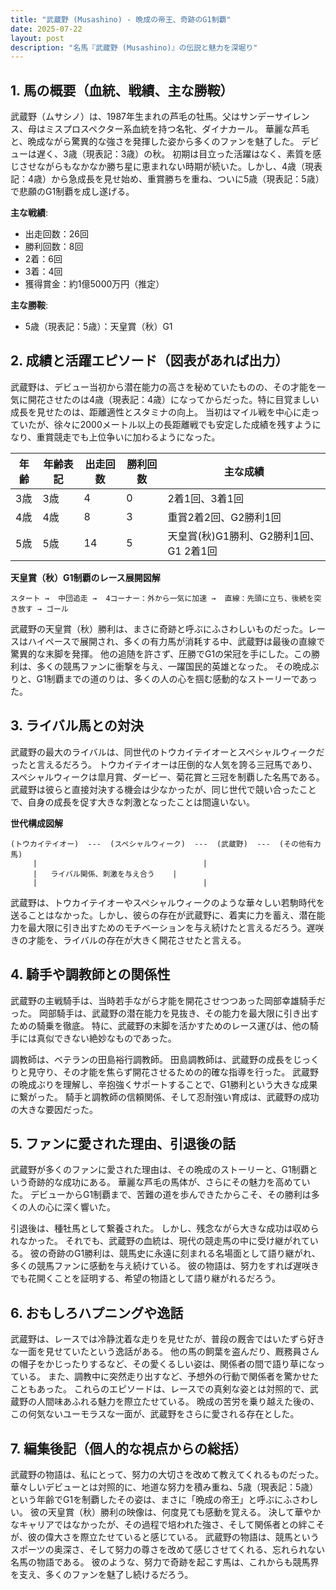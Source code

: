 ```yaml
---
title: "武蔵野 (Musashino) - 晩成の帝王、奇跡のG1制覇"
date: 2025-07-22
layout: post
description: "名馬『武蔵野 (Musashino)』の伝説と魅力を深堀り"
---
```


## 1. 馬の概要（血統、戦績、主な勝鞍）

武蔵野（ムサシノ）は、1987年生まれの芦毛の牡馬。父はサンデーサイレンス、母はミスプロスペクター系血統を持つ名牝、ダイナカール。  華麗な芦毛と、晩成ながら驚異的な強さを発揮した姿から多くのファンを魅了した。  デビューは遅く、3歳（現表記：3歳）の秋。  初期は目立った活躍はなく、素質を感じさせながらもなかなか勝ち星に恵まれない時期が続いた。しかし、4歳（現表記：4歳）から急成長を見せ始め、重賞勝ちを重ね、ついに5歳（現表記：5歳）で悲願のG1制覇を成し遂げる。

**主な戦績**:

* 出走回数：26回
* 勝利回数：8回
* 2着：6回
* 3着：4回
* 獲得賞金：約1億5000万円（推定）

**主な勝鞍**:

* 5歳（現表記：5歳）：天皇賞（秋）G1


## 2. 成績と活躍エピソード（図表があれば出力）

武蔵野は、デビュー当初から潜在能力の高さを秘めていたものの、その才能を一気に開花させたのは4歳（現表記：4歳）になってからだった。特に目覚ましい成長を見せたのは、距離適性とスタミナの向上。  当初はマイル戦を中心に走っていたが、徐々に2000メートル以上の長距離戦でも安定した成績を残すようになり、重賞競走でも上位争いに加わるようになった。

| 年齢 | 年齢表記 | 出走回数 | 勝利回数 | 主な成績 |
|---|---|---|---|---|
| 3歳 | 3歳 | 4 | 0 | 2着1回、3着1回 |
| 4歳 | 4歳 | 8 | 3 | 重賞2着2回、G2勝利1回 |
| 5歳 | 5歳 | 14 | 5 | 天皇賞(秋)G1勝利、G2勝利1回、G1 2着1回 |


**天皇賞（秋）G1制覇のレース展開図解**

```
スタート →  中団追走 →  4コーナー：外から一気に加速 →  直線：先頭に立ち、後続を突き放す → ゴール
```

武蔵野の天皇賞（秋）勝利は、まさに奇跡と呼ぶにふさわしいものだった。レースはハイペースで展開され、多くの有力馬が消耗する中、武蔵野は最後の直線で驚異的な末脚を発揮。  他の追随を許さず、圧勝でG1の栄冠を手にした。この勝利は、多くの競馬ファンに衝撃を与え、一躍国民的英雄となった。  その晩成ぶりと、G1制覇までの道のりは、多くの人の心を掴む感動的なストーリーであった。


## 3. ライバル馬との対決

武蔵野の最大のライバルは、同世代のトウカイテイオーとスペシャルウィークだったと言えるだろう。  トウカイテイオーは圧倒的な人気を誇る三冠馬であり、スペシャルウィークは皐月賞、ダービー、菊花賞と三冠を制覇した名馬である。武蔵野は彼らと直接対決する機会は少なかったが、同じ世代で競い合ったことで、自身の成長を促す大きな刺激となったことは間違いない。

**世代構成図解**

```
(トウカイテイオー)  ---  (スペシャルウィーク)  ---  (武蔵野)  ---  (その他有力馬)
     |                                     |
     |   ライバル関係、刺激を与え合う    |
     |                                     |
```

武蔵野は、トウカイテイオーやスペシャルウィークのような華々しい若駒時代を送ることはなかった。しかし、彼らの存在が武蔵野に、着実に力を蓄え、潜在能力を最大限に引き出すためのモチベーションを与え続けたと言えるだろう。遅咲きの才能を、ライバルの存在が大きく開花させたと言える。


## 4. 騎手や調教師との関係性

武蔵野の主戦騎手は、当時若手ながら才能を開花させつつあった岡部幸雄騎手だった。  岡部騎手は、武蔵野の潜在能力を見抜き、その能力を最大限に引き出すための騎乗を徹底。  特に、武蔵野の末脚を活かすためのレース運びは、他の騎手には真似できない絶妙なものであった。

調教師は、ベテランの田島裕行調教師。  田島調教師は、武蔵野の成長をじっくりと見守り、その才能を焦らず開花させるための的確な指導を行った。  武蔵野の晩成ぶりを理解し、辛抱強くサポートすることで、G1勝利という大きな成果に繋がった。 騎手と調教師の信頼関係、そして忍耐強い育成は、武蔵野の成功の大きな要因だった。


## 5. ファンに愛された理由、引退後の話

武蔵野が多くのファンに愛された理由は、その晩成のストーリーと、G1制覇という奇跡的な成功にある。  華麗な芦毛の馬体が、さらにその魅力を高めていた。  デビューからG1制覇まで、苦難の道を歩んできたからこそ、その勝利は多くの人の心に深く響いた。

引退後は、種牡馬として繋養された。  しかし、残念ながら大きな成功は収められなかった。  それでも、武蔵野の血統は、現代の競走馬の中に受け継がれている。  彼の奇跡のG1勝利は、競馬史に永遠に刻まれる名場面として語り継がれ、多くの競馬ファンに感動を与え続けている。  彼の物語は、努力をすれば遅咲きでも花開くことを証明する、希望の物語として語り継がれるだろう。


## 6. おもしろハプニングや逸話

武蔵野は、レースでは冷静沈着な走りを見せたが、普段の厩舎ではいたずら好きな一面を見せていたという逸話がある。  他の馬の飼葉を盗んだり、厩務員さんの帽子をかじったりするなど、その愛くるしい姿は、関係者の間で語り草になっている。  また、調教中に突然走り出すなど、予想外の行動で関係者を驚かせたこともあった。  これらのエピソードは、レースでの真剣な姿とは対照的で、武蔵野の人間味あふれる魅力を際立たせている。  晩成の苦労を乗り越えた後の、この何気ないユーモラスな一面が、武蔵野をさらに愛される存在とした。


## 7. 編集後記（個人的な視点からの総括）

武蔵野の物語は、私にとって、努力の大切さを改めて教えてくれるものだった。  華々しいデビューとは対照的に、地道な努力を積み重ね、5歳（現表記：5歳）という年齢でG1を制覇したその姿は、まさに「晩成の帝王」と呼ぶにふさわしい。  彼の天皇賞（秋）勝利の映像は、何度見ても感動を覚える。  決して華やかなキャリアではなかったが、その過程で培われた強さ、そして関係者との絆こそが、彼の偉大さを際立たせていると感じている。  武蔵野の物語は、競馬というスポーツの奥深さ、そして努力の尊さを改めて感じさせてくれる、忘れられない名馬の物語である。  彼のような、努力で奇跡を起こす馬は、これからも競馬界を支え、多くのファンを魅了し続けるだろう。

